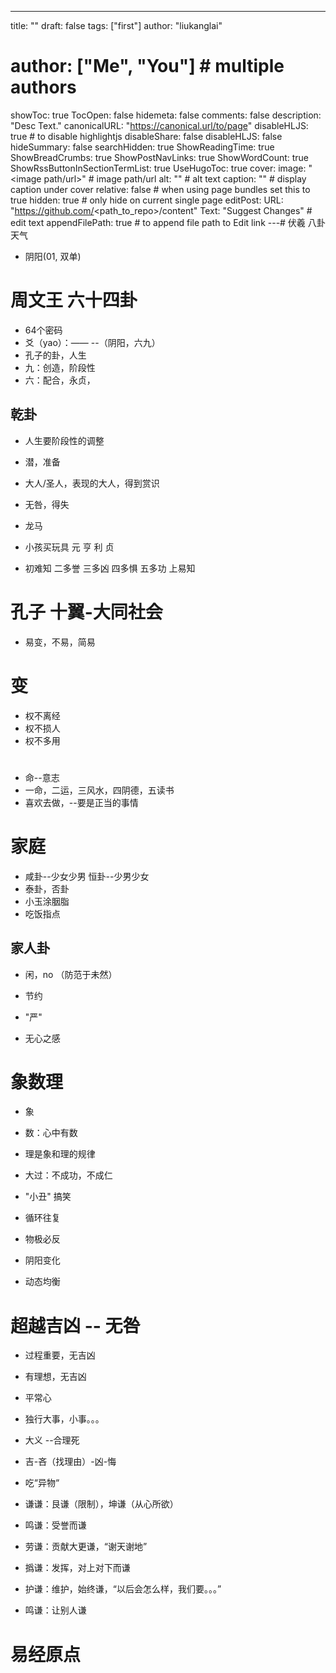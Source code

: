 ---
title: ""
draft: false
tags: ["first"]
author: "liukanglai"
# author: ["Me", "You"] # multiple authors
showToc: true
TocOpen: false
hidemeta: false
comments: false
description: "Desc Text."
canonicalURL: "https://canonical.url/to/page"
disableHLJS: true # to disable highlightjs
disableShare: false
disableHLJS: false
hideSummary: false
searchHidden: true
ShowReadingTime: true
ShowBreadCrumbs: true
ShowPostNavLinks: true
ShowWordCount: true
ShowRssButtonInSectionTermList: true
UseHugoToc: true
cover:
    image: "<image path/url>" # image path/url
    alt: "<alt text>" # alt text
    caption: "<text>" # display caption under cover
    relative: false # when using page bundles set this to true
    hidden: true # only hide on current single page
editPost:
    URL: "https://github.com/<path_to_repo>/content"
    Text: "Suggest Changes" # edit text
    appendFilePath: true # to append file path to Edit link
---# 伏羲 八卦 天气

- 阴阳(01, 双单)

# 周文王 六十四卦

- 64个密码
- 爻（yao）：—— --（阴阳，六九）
- 孔子的卦，人生
- 九：创造，阶段性
- 六：配合，永贞，

## 乾卦

- 人生要阶段性的调整
- 潜，准备
- 大人/圣人，表现的大人，得到赏识
- 无咎，得失

- 龙马
- 小孩买玩具 元 亨 利 贞
- 初难知 二多誉 三多凶 四多惧 五多功 上易知

# 孔子 十翼-大同社会

- 易变，不易，简易

# 变 

- 权不离经
- 权不损人
- 权不多用

# 

- 命--意志
- 一命，二运，三风水，四阴德，五读书
- 喜欢去做，--要是正当的事情

# 家庭

- 咸卦--少女少男 恒卦--少男少女
- 泰卦，否卦
- 小玉涂胭脂 
- 吃饭指点

## 家人卦

- 闲，no （防范于未然）
- 节约
- "严"

- 无心之感 

# 象数理

- 象
- 数：心中有数
- 理是象和理的规律

- 大过：不成功，不成仁

- "小丑" 搞笑

- 循环往复
- 物极必反
- 阴阳变化
- 动态均衡

# 超越吉凶 -- 无咎

- 过程重要，无吉凶
- 有理想，无吉凶
- 平常心
- 独行大事，小事。。。

- 大义 --合理死

- 吉-吝（找理由）-凶-悔

- 吃“异物“

- 谦谦：艮谦（限制），坤谦（从心所欲）
- 鸣谦：受誉而谦
- 劳谦：贡献大更谦，“谢天谢地”
- 撝谦：发挥，对上对下而谦
- 护谦：维护，始终谦，“以后会怎么样，我们要。。。”
- 鸣谦：让别人谦


# 易经原点
